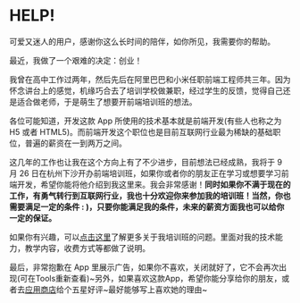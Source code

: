 # HELP!
      
可爱又迷人的用户，感谢你这么长时间的陪伴，如你所见，我需要你的帮助。
      
最近，我做了一个艰难的决定：创业！
      
我曾在高中工作过两年，然后先后在阿里巴巴和小米任职前端工程师共三年。因为怀念讲台上的感觉，机缘巧合去了培训学校做兼职，经过学生的反馈，觉得自己还是适合做老师，于是萌生了想要开前端培训班的想法。
      
各位可能知道，开发这款 App 所使用的技术基本就是前端开发(有些人也称之为 H5 或者 HTML5)。而前端开发这个职位也是目前互联网行业最为稀缺的基础职位，普遍的薪资在一到两万之间。
      
这几年的工作也让我在这个方向上有了不少进步，目前想法已经成熟，我将于 9 月 26 日在杭州下沙开办前端培训班，如果你或者你的朋友正在学习或想要学习前端开发，希望你能将他介绍到我这里来。我会非常感谢！**同时如果你不满于现在的工作，有勇气转行到互联网行业，我也十分欢迎你来参加我的培训班！当然，你也需要满足一定的条件 : )，只要你能满足我的条件，未来的薪资方面我也可以给你一定的保证。**
      
如果你有兴趣，可以[点击这里](https://xieranmaya.github.io/fe-training/?from=oald)了解更多关于我培训班的问题。里面对我的技术能力，教学内容，收费方式等都做了说明。
      
最后，非常抱歉在 App 里展示广告，如果你不喜欢，关闭就好了，它不会再次出现(可在Tools重新查看)~另外，如果喜欢这款App，希望你能分享给你的朋友，或者去[应用商店](https://chrome.google.com/webstore/detail/oald-7-%E7%89%9B%E6%B4%A5%E9%AB%98%E9%98%B6%E7%AC%AC%E4%B8%83%E7%89%88/adodeopedjkoofdbblibackjdklbnepe?hl=zh-CN&gl=CN&authuser=1)给个五星好评~最好能够写上喜欢她的理由~
